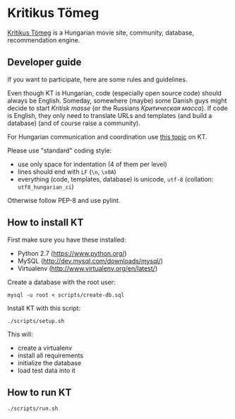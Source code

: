 # Kritikus Tömeg

[Kritikus Tömeg](https://kritikustomeg.org/) is a Hungarian movie site, community, database, recommendation engine.


## Developer guide

If you want to participate, here are some rules and guidelines.

Even though KT is Hungarian, code (especially open source code) should always be English. Someday, somewhere (maybe) some Danish guys might decide to start *Kritisk masse* (or the Russians *Критическая масса*). If code is English, they only need to translate URLs and templates (and build a database) (and of course raise a community).

For Hungarian communication and coordination use [this topic](https://kritikustomeg.org/forum/187/kritikus-kod) on KT.

Please use "standard" coding style:

- use only space for indentation (4 of them per level)
- lines should end with `LF` (`\n`, `\x0A`)
- everything (code, templates, database) is unicode, `utf-8` (collation: `utf8_hungarian_ci`)

Otherwise follow PEP-8 and use pylint.


## How to install KT

First make sure you have these installed:

- Python 2.7 (https://www.python.org/)
- MySQL (http://dev.mysql.com/downloads/mysql/)
- Virtualenv (http://www.virtualenv.org/en/latest/)

Create a database with the root user:
```
mysql -u root < scripts/create-db.sql
```

Install KT with this script:
```
./scripts/setup.sh
```

This will:
- create a virtualenv
- install all requirements
- initialize the database
- load test data into it


## How to run KT

```
./scripts/run.sh
```
